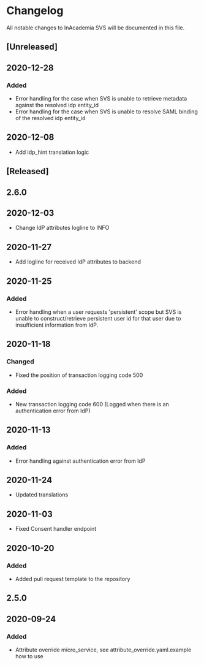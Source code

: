 # Changelog
All notable changes to InAcademia SVS will be documented in this file.

## [Unreleased]
## 2020-12-28
### Added
- Error handling for the case when SVS is unable to retrieve metadata against the resolved idp entity_id
- Error handling for the case when SVS is unable to resolve SAML binding of the resolved idp entity_id

## 2020-12-08
- Add idp_hint translation logic

## [Released]
## 2.6.0
## 2020-12-03
- Change IdP attributes logline to INFO

## 2020-11-27
- Add logline for received IdP attributes to backend

## 2020-11-25
### Added
- Error handling when a user requests 'persistent' scope but SVS is unable to construct/retrieve persistent user id for that user due to insufficient information from IdP.

## 2020-11-18
### Changed
- Fixed the position of transaction logging code 500
### Added
- New transaction logging code 600 (Logged when there is an authentication error from IdP)

## 2020-11-13
### Added
- Error handling against authentication error from IdP

## 2020-11-24
- Updated translations

## 2020-11-03
- Fixed Consent handler endpoint

## 2020-10-20
### Added
- Added pull request template to the repository

## 2.5.0
## 2020-09-24
### Added
- Attribute override micro_service, see attribute_override.yaml.example how to use
